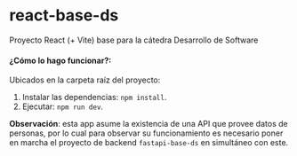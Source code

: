 # react-base-ds
Proyecto React (+ Vite) base para la cátedra Desarrollo de Software

#### ¿Cómo lo hago funcionar?:
Ubicados en la carpeta raíz del proyecto:

1. Instalar las dependencias: `npm install`.
2. Ejecutar: `npm run dev`.

**Observación**: esta app asume la existencia de una API que provee datos de personas, por lo cual para observar su funcionamiento es necesario poner en marcha el proyecto de backend `fastapi-base-ds` en simultáneo con este.